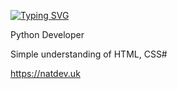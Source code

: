 [![Typing SVG](https://readme-typing-svg.herokuapp.com?lines=Hi+My+name+is+Nat;I+am+learning+front+end+development)](https://git.io/typing-svg)

Python Developer 

Simple understanding of HTML, CSS#

https://natdev.uk
